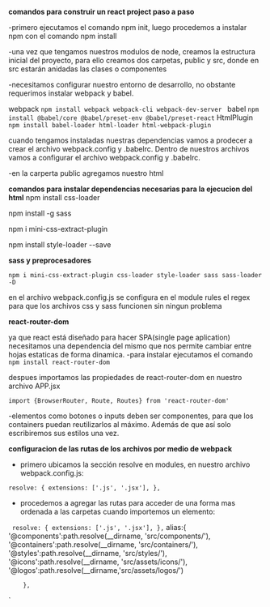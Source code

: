 **comandos para construir un react project paso a paso**

-primero ejecutamos el comando npm init, luego procedemos a instalar npm
con el comando npm install

-una vez que tengamos nuestros modulos de node, creamos la estructura inicial del proyecto,
para ello creamos dos carpetas, public y src, donde en src estarán anidadas las clases o componentes

-necesitamos configurar nuestro entorno de desarrollo, no obstante requerimos instalar webpack y babel.

webpack ` npm install webpack webpack-cli webpack-dev-server  `
babel ` npm install @babel/core @babel/preset-env @babel/preset-react `
HtmlPlugin ` npm install babel-loader html-loader html-webpack-plugin`

cuando tengamos instaladas nuestras dependencias vamos a prodecer a crear el archivo webpack.config y .babelrc. Dentro de nuestros archivos vamos a configurar el archivo webpack.config y .babelrc.

-en la carperta public agregamos nuestro html 

**comandos para instalar dependencias necesarias para la ejecucion del html**
npm install css-loader

npm install  -g sass

npm i mini-css-extract-plugin

 npm install style-loader --save

 **sass y preprocesadores**

 `npm i mini-css-extract-plugin css-loader style-loader sass sass-loader -D`

 en el archivo webpack.config.js se configura en el module rules el regex para que los archivos css y sass funcionen sin ningun problema

 **react-router-dom**

 ya que react está diseñado para hacer SPA(single page aplication) necesitamos una dependencia del mismo que nos permite cambiar entre hojas estaticas de forma dinamica.
-para instalar ejecutamos el comando `npm install react-router-dom`

despues importamos las propiedades de react-router-dom en nuestro archivo APP.jsx

`import {BrowserRouter, Route, Routes} from 'react-router-dom'` 

-elementos como botones o inputs deben ser componentes, para que los containers puedan reutilizarlos al máximo. Además de que así solo escribiremos sus estilos una vez.

**configuracion de las rutas de los archivos por medio de webpack**

- primero ubicamos la sección resolve en modules, en nuestro archivo webpack.config.js:

`resolve: {
		extensions: ['.js', '.jsx'],
	},`

- procedemos a agregar las rutas para acceder de una forma mas ordenada a las carpetas cuando importemos un elemento: 

`
resolve: {
		extensions: ['.js', '.jsx'],
	},`
    	alias:{
			'@components':path.resolve(__dirname, 'src/components/'),
			'@containers':path.resolve(__dirname, 'src/containers/'),
			'@styles':path.resolve(__dirname, 'src/styles/'),
			'@icons':path.resolve(__dirname, 'src/assets/icons/'),
			'@logos':path.resolve(__dirname,'src/assets/logos/')
			
		},
`